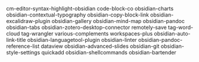 cm-editor-syntax-highlight-obsidian
code-block-co
obsidian-charts
obsidian-contextual-typography
obsidian-copy-block-link
obsidian-excalidraw-plugin
obsidian-gallery
obsidian-mind-map
obsidian-pandoc
obsidian-tabs
obsidian-zotero-desktop-connector
remotely-save
tag-word-cloud
tag-wrangler
various-complements
workspaces-plus
obsidian-auto-link-title
obsidian-languagetool-plugin
obsidian-linter
obsidian-pandoc-reference-list
dataview
obsidian-advanced-slides
obsidian-git
obsidian-style-settings
quickadd
obsidian-shellcommands
obsidian-bartender
